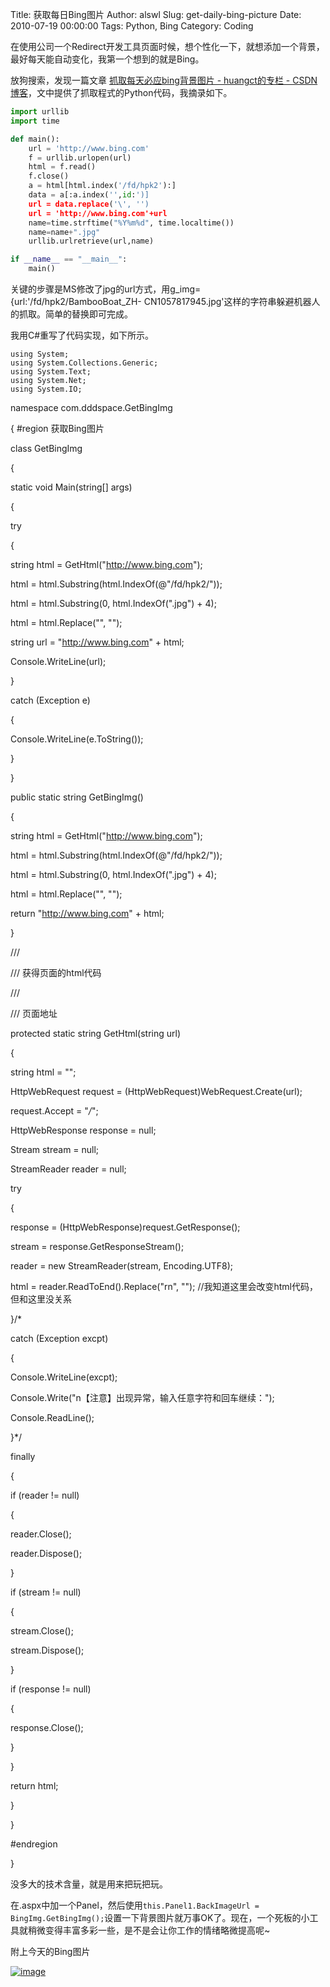 Title: 获取每日Bing图片
Author: alswl
Slug: get-daily-bing-picture
Date: 2010-07-19 00:00:00
Tags: Python, Bing
Category: Coding

在使用公司一个Redirect开发工具页面时候，想个性化一下，就想添加一个背景，最好每天能自动变化，我第一个想到的就是Bing。

放狗搜索，发现一篇文章 [抓取每天必应bing背景图片 - huangct的专栏 - CSDN博客](http://blog.csdn.net/huangct/archive/2009/10/27/4734844.aspx)，文中提供了抓取程式的Python代码，我摘录如下。

```python
import urllib
import time

def main():
    url = 'http://www.bing.com'
    f = urllib.urlopen(url)
    html = f.read()
    f.close()
    a = html[html.index('/fd/hpk2'):]
    data = a[:a.index('',id:')]
    url = data.replace('\', '')
    url = 'http://www.bing.com'+url
    name=time.strftime("%Y%m%d", time.localtime())
    name=name+".jpg"
    urllib.urlretrieve(url,name)

if __name__ == "__main__":
    main()
```

关键的步骤是MS修改了jpg的url方式，用g_img={url:'/fd/hpk2/BambooBoat_ZH-
CN1057817945.jpg'这样的字符串躲避机器人的抓取。简单的替换即可完成。

我用C#重写了代码实现，如下所示。

    
    using System;
    using System.Collections.Generic;
    using System.Text;
    using System.Net;
    using System.IO;

namespace com.dddspace.GetBingImg

{ #region 获取Bing图片

class GetBingImg

{

static void Main(string[] args)

{

try

{

string html = GetHtml("http://www.bing.com");

html = html.Substring(html.IndexOf(@"/fd/hpk2/"));

html = html.Substring(0, html.IndexOf(".jpg") + 4);

html = html.Replace("\", "");

string url = "http://www.bing.com" + html;

Console.WriteLine(url);

}

catch (Exception e)

{

Console.WriteLine(e.ToString());

}

}

public static string GetBingImg()

{

string html = GetHtml("http://www.bing.com");

html = html.Substring(html.IndexOf(@"/fd/hpk2/"));

html = html.Substring(0, html.IndexOf(".jpg") + 4);

html = html.Replace("\", "");

return "http://www.bing.com" + html;

}

/// <summary>

/// 获得页面的html代码

/// </summary>

/// <param name="url">页面地址</param>

protected static string GetHtml(string url)

{

string html = "";

HttpWebRequest request = (HttpWebRequest)WebRequest.Create(url);

request.Accept = "*/*";

HttpWebResponse response = null;

Stream stream = null;

StreamReader reader = null;

try

{

response = (HttpWebResponse)request.GetResponse();

stream = response.GetResponseStream();

reader = new StreamReader(stream, Encoding.UTF8);

html = reader.ReadToEnd().Replace("rn", ""); //我知道这里会改变html代码，但和这里没关系

}/*

catch (Exception excpt)

{

Console.WriteLine(excpt);

Console.Write("n【注意】出现异常，输入任意字符和回车继续：");

Console.ReadLine();

}*/

finally

{

if (reader != null)

{

reader.Close();

reader.Dispose();

}

if (stream != null)

{

stream.Close();

stream.Dispose();

}

if (response != null)

{

response.Close();

}

}

return html;

}

}

#endregion

}

没多大的技术含量，就是用来把玩把玩。

在.aspx中加一个Panel，然后使用`this.Panel1.BackImageUrl =
BingImg.GetBingImg();`设置一下背景图片就万事OK了。现在，一个死板的小工具就稍微变得丰富多彩一些，是不是会让你工作的情绪略微提高呢~

附上今天的Bing图片

[![image](https://ohsolnxaa.qnssl.com/upload_dropbox/201612/404.png)](http://cn.bing.com/fd/hpk2/Finca_ZH-CN2784763289.jpg)

